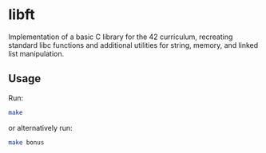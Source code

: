 # libft
Implementation of a basic C library for the 42 curriculum, recreating standard libc functions and additional utilities for string, memory, and linked list manipulation.

## Usage
Run:
```bash
make
```
or alternatively run:
```bash
make bonus
```
